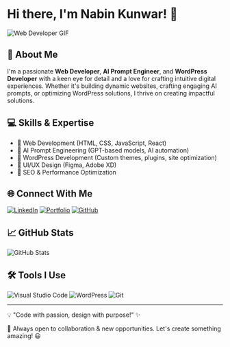 # Hi there, I'm Nabin Kunwar! 👋

![Web Developer GIF](https://media.giphy.com/media/qgQUggAC3Pfv687qPC/giphy.gif)

## 🚀 About Me

I'm a passionate **Web Developer**, **AI Prompt Engineer**, and **WordPress Developer** with a keen eye for detail and a love for crafting intuitive digital experiences. Whether it's building dynamic websites, crafting engaging AI prompts, or optimizing WordPress solutions, I thrive on creating impactful solutions.

## 💻 Skills & Expertise

- 🔹 Web Development (HTML, CSS, JavaScript, React)
- 🔹 AI Prompt Engineering (GPT-based models, AI automation)
- 🔹 WordPress Development (Custom themes, plugins, site optimization)
- 🔹 UI/UX Design (Figma, Adobe XD)
- 🔹 SEO & Performance Optimization

## 🌐 Connect With Me

[![LinkedIn](https://img.shields.io/badge/LinkedIn-Connect-blue?style=for-the-badge&logo=linkedin)](https://www.linkedin.com/in/nabin-kunwar-332551356/) 
[![Portfolio](https://img.shields.io/badge/Portfolio-Visit%20Now-brightgreen?style=for-the-badge)](https://nabie.netlify.app)
[![GitHub](https://img.shields.io/badge/GitHub-Follow%20Me-black?style=for-the-badge&logo=github)](https://github.com/Nabi004646)

## 📈 GitHub Stats

![GitHub Stats](https://github-readme-stats.vercel.app/api?username=yourgithub&show_icons=true&theme=tokyonight)

## 🛠️ Tools I Use

![Visual Studio Code](https://img.shields.io/badge/VS%20Code-0078D4?style=for-the-badge&logo=visualstudiocode&logoColor=white)
![WordPress](https://img.shields.io/badge/WordPress-21759B?style=for-the-badge&logo=wordpress&logoColor=white)
![Git](https://img.shields.io/badge/Git-F05032?style=for-the-badge&logo=git&logoColor=white)

---

💡 "Code with passion, design with purpose!" ✨

🚀 Always open to collaboration & new opportunities. Let's create something amazing! 😃
